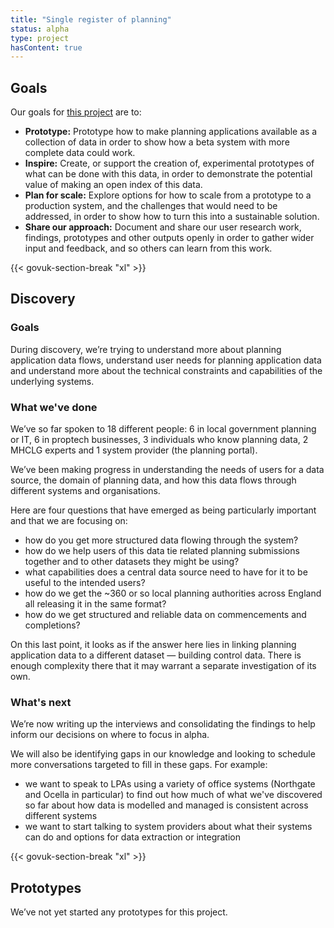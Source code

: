 ```yaml
---
title: "Single register of planning"
status: alpha
type: project
hasContent: true
---
```


## Goals

Our goals for [this project](https://www.digitalmarketplace.service.gov.uk/digital-outcomes-and-specialists/opportunities/8075) are to:

* **Prototype:** Prototype how to make planning applications available as a collection of data in order to show how a beta system with more complete data could work.
* **Inspire:** Create, or support the creation of, experimental prototypes of what can be done with this data, in order to demonstrate the potential value of making an open index of this data.
* **Plan for scale:** Explore options for how to scale from a prototype to a production system, and the challenges that would need to be addressed, in order to show how to turn this into a sustainable solution.
* **Share our approach:** Document and share our user research work, findings, prototypes and other outputs openly in order to gather wider input and feedback, and so others can learn from this work.

{{< govuk-section-break "xl" >}}

## Discovery

### Goals

During discovery, we’re trying to understand more about planning application data flows, understand user needs for planning application data and understand more about the technical constraints and capabilities of the underlying systems.

### What we've done

We’ve so far spoken to 18 different people: 6 in local government planning or IT, 6 in proptech businesses, 3 individuals who know planning data, 2 MHCLG experts and 1 system provider (the planning portal).

We’ve been making progress in understanding the needs of users for a data source, the domain of planning data, and how this data flows through different systems and organisations.

Here are four questions that have emerged as being particularly important and that we are focusing on:

* how do you get more structured data flowing through the system?
* how do we help users of this data tie related planning submissions together and to other datasets they might be using?
* what capabilities does a central data source need to have for it to be useful to the intended users?
* how do we get the ~360 or so local planning authorities across England all releasing it in the same format?
* how do we get structured and reliable data on commencements and completions?

On this last point, it looks as if the answer here lies in linking planning application data to a different dataset — building control data. There is enough complexity there that it may warrant a separate investigation of its own.

### What's next

We’re now writing up the interviews and consolidating the findings to help inform our decisions on where to focus in alpha.

We will also be identifying gaps in our knowledge and looking to schedule more conversations targeted to fill in these gaps. For example:

* we want to speak to LPAs using a variety of office systems (Northgate and Ocella in particular) to find out how much of what we've discovered so far about how data is modelled and managed is consistent across different systems
* we want to start talking to system providers about what their systems can do and options for data extraction or integration

{{< govuk-section-break "xl" >}}

## Prototypes

We’ve not yet started any prototypes for this project.
